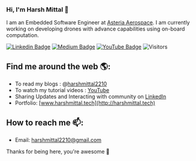 ### Hi, I'm Harsh Mittal 👋

I am an Embedded Software Engineer at [Asteria Aerospace](https://www.asteria.co.in). I am currently working on developing drones with advance capabilities using on-board computation.

[![Linkedin Badge](https://img.shields.io/badge/-Harsh--Mittal-blue?style=flat-square&logo=Linkedin&logoColor=white&link=https://www.linkedin.com/in/harshmittal2210/)](https://www.linkedin.com/in/harshmittal2210/)
[![Medium Badge](https://img.shields.io/badge/-@harshmittal2210-blue?style=flat-square&logo=Medium&logoColor=black&link=https://medium.com/@harshmittal2210)](https://medium.com/@harshmittal2210)
[![YouTube Badge](https://img.shields.io/badge/-Harsh--Mittal-blue?style=flat-square&logo=YouTube&logoColor=red&link=https://www.youtube.com/channel/UCy7od6BxAv0NeVZ09CDhuFw)](https://www.youtube.com/channel/UCy7od6BxAv0NeVZ09CDhuFw)
![Visitors](https://komarev.com/ghpvc/?username=harshmittal2210&color=blue&style=flat-square&label=Profile--Hits)



## Find me around the web 🌎:

- To read my blogs : @[harshmittal2210](https://medium.com/@harshmittal2210)
- To watch my tutorial videos : [YouTube](https://www.youtube.com/channel/UCy7od6BxAv0NeVZ09CDhuFw)
- Sharing Updates and Interacting with community on [LinkedIn](https://www.linkedin.com/in/harshmittal2210)
- Portfolio: [www.harshmittal.tech](http://harshmittal.tech)

## How to reach me 📫:
- Email: harshmittal2210@gmail.com

Thanks for being here, you're awesome 🙌





<!--
**harshmittal2210/harshmittal2210** is a ✨ _special_ ✨ repository because its `README.md` (this file) appears on your GitHub profile.

Here are some ideas to get you started:

- 🔭 I’m currently working on ...
- 🌱 I’m currently learning ...
- 👯 I’m looking to collaborate on ...
- 🤔 I’m looking for help with ...
- 💬 Ask me about ...
- 📫 How to reach me: ...
- 😄 Pronouns: ...
- ⚡ Fun fact: ...
-->
